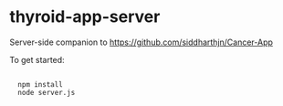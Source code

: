 thyroid-app-server
==================

Server-side companion to https://github.com/siddharthjn/Cancer-App

To get started:

```

  npm install
  node server.js

```
